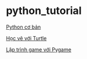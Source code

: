 # python_tutorial

[Python cơ bản](BASIC_PYTHON.md)

[Học vẽ với Turtle](turtle/README.md)

[Lập trình game với Pygame](pygame/README.md)
